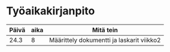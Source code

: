 # Työaikakirjanpito



Päivä | aika | Mitä tein
--- | --- | ---
24.3 | 8 | Määrittely dokumentti ja laskarit viikko2

